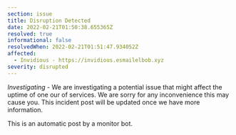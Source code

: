 ```yaml
---
section: issue
title: Disruption Detected
date: 2022-02-21T01:50:38.655365Z
resolved: true
informational: false
resolvedWhen: 2022-02-21T01:51:47.934052Z
affected:
  - Invidious - https://invidious.esmailelbob.xyz
severity: disrupted
---
```

*Investigating* - We are investigating a potential issue that might affect the uptime of one our of services. We are sorry for any inconvenience this may cause you. This incident post will be updated once we have more information.

This is an automatic post by a monitor bot.
        